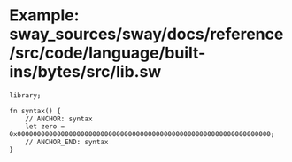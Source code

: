 # Example: sway_sources/sway/docs/reference/src/code/language/built-ins/bytes/src/lib.sw

```sway
library;

fn syntax() {
    // ANCHOR: syntax
    let zero = 0x0000000000000000000000000000000000000000000000000000000000000000;
    // ANCHOR_END: syntax
}

```
